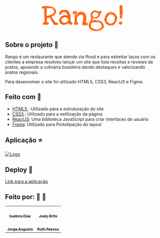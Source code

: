 <div align="center">
    <img src="./src/assets/images/logo.png" alt="Logo">
</div>

## Sobre o projeto :book:

Rango é um restaurante que atende via Ifood e para estreitar laços com os clientes a empresa resolveu lançar um site que lista receitas e reviews de pratos, apoiando a culinária brasileira dando destaques e valorizando pratos regionais.

Para desenvolver o site foi utilizado HTML5, CSS3, ReactJS e Figma.


## Feito com :rocket:

- [HTML5 ](https://developer.mozilla.org/pt-BR/docs/Web/HTML): Utilizado para a estruturação do site
- [CSS3 ](https://developer.mozilla.org/pt-BR/docs/Web/CSS): Utilizado para a estilização da página
- [ReactJS](https://pt-br.reactjs.org/): Uma biblioteca JavaScript para criar interfaces de usuário
- [Figma](https://www.figma.com/file/P2wRpPS6xExUJg0X9BTMhm/Rango---Receitas-e-Reviews?node-id=0%3A1): Utilizado para Prototipação do layout


## Aplicação :star:

[<img src="./src/assets/images/gif_site.gif" alt="Logo">](https://joely-brito.github.io/projeto-rango/)


## Deploy :rocket:

[Link para a aplicação](https://Rtpessoa.github.io/projeto-rango)

## Feito por: :man: :woman:
<div align="center">
    <table>
  <tr>
  <td align="center"><a href="https://github.com/IsadoraFDias"><img style="border-radius: 50%;" src="https://avatars.githubusercontent.com/u/91093762?v=4" width="100px;" alt=""/><br /><sub><b>Isadora Dias</b></sub></a><br /></td>
    <td align="center"><a href="https://github.com/Joely-Brito"><img style="border-radius: 50%;" src="https://avatars.githubusercontent.com/u/98559997?v=4" width="100px;" alt=""/><br /><sub><b>Joely Brito</b></sub></a><br /></td>
  </tr>
  <tr>
    <td align="center"><a href="https://github.com/gutoggg"><img style="border-radius: 50%;" src="https://avatars.githubusercontent.com/u/72248716?v=4" width="100px;" alt=""/><br /><sub><b>Jorge Augusto</b></sub></a><br /></td>
    <td align="center"><a href="https://github.com/Rtpessoa"><img style="border-radius: 50%;" src="https://avatars.githubusercontent.com/u/98413094?v=4" width="100px;" alt=""/><br /><sub><b>Ruth Pessoa</b></sub></a><br /></td>
  </tr>
</table>
</div>

